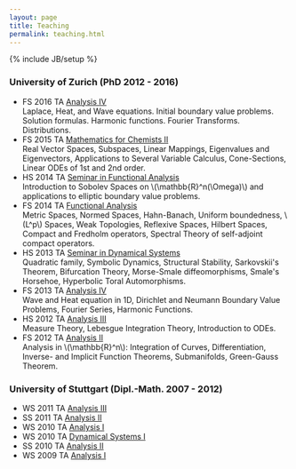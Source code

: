 ```yaml
---
layout: page
title: Teaching
permalink: teaching.html
---
```

{% include JB/setup %}

### University of Zurich (PhD 2012 - 2016)

- FS 2016 TA [Analysis IV](https://www.math.uzh.ch/index.php?ve_vo_det&key2=2598)<br />
Laplace, Heat, and Wave equations. Initial boundary value problems. Solution formulas. Harmonic functions. Fourier Transforms. Distributions.
- FS 2015 TA [Mathematics for Chemists II](http://www.math.uzh.ch/index.php?ve_vo_det&key2=2316)<br />
Real Vector Spaces, Subspaces, Linear Mappings, Eigenvalues and Eigenvectors, Applications to Several Variable Calculus, Cone-Sections, Linear ODEs of 1st and 2nd order.
- HS 2014 TA [Seminar in Functional Analysis](http://www.math.uzh.ch/index.php?ve_SE_det&key1=0&key2=833&keySemId=29)<br />
Introduction to Sobolev Spaces on \\(\mathbb{R}^n(\Omega)\\) and applications to elliptic boundary value problems.
- FS 2014 TA [Functional Analysis](http://www.math.uzh.ch/index.php?ve_vo_det&key2=2107)<br />
Metric Spaces, Normed Spaces, Hahn-Banach, Uniform boundedness, \\(L^p\\) Spaces, Weak Topologies, Reflexive Spaces, Hilbert Spaces, Compact and Fredholm operators, Spectral Theory of self-adjoint compact operators.
- HS 2013 TA [Seminar in Dynamical Systems](http://www.math.uzh.ch/index.php?ve_se_det&key2=767&keySemId=27)<br />
Quadratic family, Symbolic Dynamics, Structural Stability, Sarkovskii's Theorem, Bifurcation Theory, Morse-Smale diffeomorphisms, Smale's Horsehoe, Hyperbolic Toral Automorphisms.
- FS 2013 TA [Analysis IV](http://www.math.uzh.ch/index.php?ve_vo_det&key2=1835)<br />
Wave and Heat equation in 1D, Dirichlet and Neumann Boundary Value Problems, Fourier Series, Harmonic Functions.
- HS 2012 TA [Analysis III](http://www.math.uzh.ch/index.php?ve_vo_det&key2=1765&keySemId=25)<br />
Measure Theory, Lebesgue Integration Theory, Introduction to ODEs.
- FS 2012 TA [Analysis II](http://www.math.uzh.ch/index.php?ve_vo_det&key2=1623)<br />
Analysis in \\(\mathbb{R}^n\\): Integration of Curves, Differentiation, Inverse- and Implicit Function Theorems, Submanifolds, Green-Gauss Theorem.

### University of Stuttgart (Dipl.-Math. 2007 - 2012)

- WS 2011 TA [Analysis III](http://poschel.de/ana-10/ana-3.html)
- SS 2011 TA [Analysis II](http://poschel.de/ana-10/ana-2.html)
- WS 2010 TA [Analysis I](http://poschel.de/ana-10/ana-1.html)
- WS 2010 TA [Dynamical Systems I](http://www3.iadm.uni-stuttgart.de/LstAnaMod/lehre2/ws1011dynamischesysteme.html)
- SS 2010 TA [Analysis II](http://www.iadm.uni-stuttgart.de/LstAnaMPhy/lehre/)
- WS 2009 TA [Analysis I](http://www.iadm.uni-stuttgart.de/LstAnaMPhy/lehre/)
